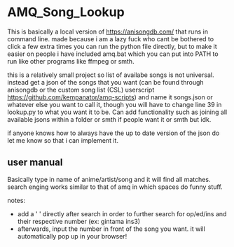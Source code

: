 # AMQ_Song_Lookup
This is basically a local version of https://anisongdb.com/ that runs in command line. 
made because i am a lazy fuck who cant be bothered to click a few extra times
you can run the python file directly, but to make it easier on people i have included amq.bat which you can put into PATH to run like other programs like ffmpeg or smth. 

this is a relatively small project so list of availabe songs is not universal. instead get a json of the songs that you want (can be found through anisongdb or the custom song list (CSL) userscript https://github.com/kempanator/amq-scripts) and name it songs.json or whatever else you want to call it, though you will have to change line 39 in lookup.py to what you want it to be. Can add functionality such as joining all available jsons within a folder or smth if people want it or smth but idk. 

if anyone knows how to always have the up to date version of the json do let me know so that i can implement it.

## user manual
Basically type in name of anime/artist/song and it will find all matches. search enging works similar to that of amq in which spaces do funny stuff.

notes:
- add a ' ' directly after search in order to further search for op/ed/ins and their respective number (ex: gintama ins3)
- afterwards, input the number in front of the song you want. it will automatically pop up in your browser!
